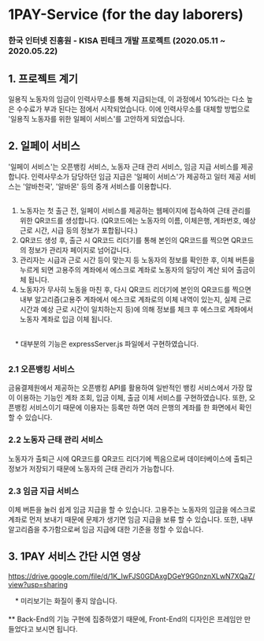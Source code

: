 # 1PAY-Service (for the day laborers)
### 한국 인터넷 진흥원 - KISA 핀테크 개발 프로젝트 (2020.05.11 ~ 2020.05.22)
##
## 1. 프로젝트 계기
일용직 노동자의 임금이 인력사무소를 통해 지급되는데, 이 과정에서 10%라는 다소 높은 수수료가 부과 된다는 점에서 시작되었습니다. 이에 인력사무소를 대체할 방법으로 '일용직 노동자를 위한 일페이 서비스'를 고안하게 되었습니다.
##
## 2. 일페이 서비스
'일페이 서비스'는 오픈뱅킹 서비스, 노동자 근태 관리 서비스, 임금 지급 서비스를 제공합니다. 인력사무소가 담당하던 임금 지급은 '일페이 서비스'가 제공하고 일터 제공 서비스는 '알바천국', '알바몬' 등의 중개 서비스를 이용합니다.
##
1. 노동자는 첫 출근 전, 일페이 서비스를 제공하는 웹페이지에 접속하여 근태 관리를 위한 QR코드를 생성합니다. (QR코드에는 노동자의 이름, 이체은행, 계좌번호, 예상 근로 시간, 시급 등의 정보가 포합됩니다.)
2. QR코드 생성 후, 출근 시 QR코드 리더기를 통해 본인의 QR코드를 찍으면 QR코드의 정보가 관리자 페이지로 넘어갑니다.
3. 관리자는 시급과 근로 시간 등이 맞는지 등 노동자의 정보를 확인한 후, 이체 버튼을 누르게 되면 고용주의 계좌에서 에스크로 계좌로 노동자의 일당이 계산 되어 출금이체 됩니다.
4. 노동자가 무사히 노동을 마친 후, 다시 QR코드 리더기에 본인의 QR코드를 찍으면 내부 알고리즘(고용주 계좌에서 에스크로 계좌로의 이체 내역이 있는지, 실제 근로 시간과 예상 근로 시간이 일치하는지 등)에 의해 정보를 체크 후 에스크로 계좌에서 노동자 계좌로 입금 이체 됩니다.
##
　* 대부분의 기능은 expressServer.js 파일에서 구현하였습니다.
##
### 2.1 오픈뱅킹 서비스
금융결제원에서 제공하는 오픈뱅킹 API를 활용하여 일반적인 뱅킹 서비스에서 가장 많이 이용하는 기능인 계좌 조회, 입금 이체, 출금 이체 서비스를 구현하였습니다. 또한, 오픈뱅킹 서비스이기 때문에 이용자는 등록만 하면 여러 은행의 계좌를 한 화면에서 확인할 수 있습니다.

### 2.2 노동자 근태 관리 서비스
노동자가 출퇴근 시에 QR코드를 QR코드 리더기에 찍음으로써 데이터베이스에 출퇴근 정보가 저장되기 때문에 노동자의 근태 관리가 가능합니다.

### 2.3 임금 지급 서비스
이체 버튼을 눌러 쉽게 임금 지급을 할 수 있습니다. 고용주는 노동자의 임금을 에스크로 계좌로 먼저 보내기 때문에 문제가 생기면 임금 지급을 보류 할 수 있습니다. 또한, 내부 알고리즘을 추가함으로써 임금 지급에 대한 기준을 정할 수 있습니다.

## 3. 1PAY 서비스 간단 시연 영상

https://drive.google.com/file/d/1K_IwFJS0GDAxgDGeY9G0nznXLwN7XQaZ/view?usp=sharing

　* 미리보기는 화질이 좋지 않습니다. <br></br> ** Back-End의 기능 구현에 집중하였기 때문에, Front-End의 디자인은 프레임만 만들었다고 보시면 됩니다.
